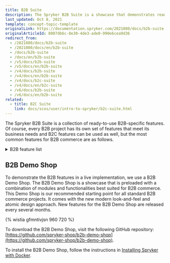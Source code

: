 ```yaml
---
title: B2B Suite
description: The Spryker B2B Suite is a showcase that demonstrates ready-to-use B2B-specific Spryker features in a live implementation.
last_updated: Oct 8, 2021
template: concept-topic-template
originalLink: https://documentation.spryker.com/2021080/docs/b2b-suite
originalArticleId: 8007db6c-8e30-4de3-ade0-990e6cea9d36
redirect_from:
  - /2021080/docs/b2b-suite
  - /2021080/docs/en/b2b-suite
  - /docs/b2b-suite
  - /docs/en/b2b-suite
  - /v5/docs/b2b-suite
  - /v5/docs/en/b2b-suite
  - /v4/docs/b2b-suite
  - /v4/docs/en/b2b-suite
  - /v4/docs/b2c-suite
  - /v4/docs/en/b2c-suite
  - /v6/docs/b2b-suite
  - /v6/docs/en/b2b-suite
related:
  - title: B2C Suite
    link: docs/scos/user/intro-to-spryker/b2c-suite.html
---
```


The Spryker B2B Suite is a collection of ready-to-use B2B-specific features. Of course, every B2B project has its own set of features that meet its business needs and B2C features can be used as well, but the most common features for B2B commerce are as follows.

<details>
<summary markdown='span'>B2B feature list</summary>

- [Configurable Product](/docs/pbc/all/product-information-management/{{site.version}}/base-shop/configurable-product-feature-overview/configurable-product-feature-overview.html)
- [Return Management](/docs/pbc/all/return-management/{{site.version}}/marketplace/marketplace-return-management-feature-overview.html)
- [Configurable Bundle](/docs/pbc/all/product-information-management/{{site.version}}/base-shop/feature-overviews/configurable-bundle-feature-overview.html)
- [Comments](/docs/pbc/all/cart-and-checkout/{{site.version}}/base-shop/comments-feature-overview.html)
- [Persistent Cart Sharing](/docs/pbc/all/cart-and-checkout/{{site.version}}/base-shop/persistent-cart-sharing-feature-overview.html)
- [Resource Sharing](/docs/pbc/all/cart-and-checkout/{{site.version}}/base-shop/resource-sharing-feature-overview.html)
- [Quotation Process](/docs/scos/user/features/{{site.version}}/quotation-process-feature-overview.html)
- [Scheduled Prices](/docs/pbc/all/price-management/{{site.version}}/base-shop/scheduled-prices-feature-overview.html)
- [Approval process](/docs/pbc/all/cart-and-checkout/{{site.version}}/base-shop/approval-process-feature-overview.html)
- [Availability Notification](/docs/scos/user/features/{{site.version}}/availability-notification-feature-overview.html)
- [Customer Account Management](/docs/pbc/all/customer-relationship-management/{{site.version}}/base-shop/customer-account-management-feature-overview/customer-account-management-feature-overview.html)
- [Customer Access](/docs/pbc/all/customer-relationship-management/{{site.version}}/base-shop/customer-access-feature-overview.html)
- [Company Account](/docs/pbc/all/customer-relationship-management/{{site.version}}/base-shop/company-account-feature-overview/company-account-feature-overview.html)
- [Order Management](/docs/pbc/all/order-management-system/{{site.version}}/base-shop/order-management-feature-overview/order-management-feature-overview.html)
- [Refunds](/docs/pbc/all/order-management-system/{{site.version}}/base-shop/refunds-feature-overview.html)
- [Reclamations](/docs/pbc/all/order-management-system/{{site.version}}/base-shop/reclamations-feature-overview.html)
- [State Machine](/docs/pbc/all/order-management-system/{{site.version}}/base-shop/datapayload-conversion/state-machine/order-process-modelling-via-state-machines.html)
- [Inventory Management](/docs/pbc/all/warehouse-management-system/{{site.version}}/base-shop/inventory-management-feature-overview.html)
- [Spryker Core Back Office](/docs/pbc/all/back-office/{{site.version}}/spryker-core-back-office-feature-overview.html)
<!---- [Development tools]()-->
<!---- [Deployment tools]()-->
- [Shopping Lists](/docs/pbc/all/shopping-list-and-wishlist/{{site.version}}/base-shop/shopping-lists-feature-overview/shopping-lists-feature-overview.html)
<!---- [Merchant]()-->
- [Merchant Product restrictions](/docs/pbc/all/merchant-management/{{site.version}}/base-shop/merchant-product-restrictions-feature-overview/merchant-product-restrictions-feature-overview.html)
- [Merchant B2B Contracts](/docs/pbc/all/merchant-management/{{site.version}}/base-shop/merchant-b2b-contracts-feature-overview.html)
- [Merchant Custom Prices](/docs/pbc/all/price-management/{{site.version}}/base-shop/merchant-custom-prices-feature-overview.html)
- [Merchant Order Threshold](/docs/scos/user/features/{{site.version}}/checkout-feature-overview/order-thresholds-overview.html)
- [Prices](/docs/pbc/all/price-management/{{site.version}}/base-shop/prices-feature-overview/prices-feature-overview.html)
- [Tax](/docs/scos/user/features/{{site.version}}/tax-feature-overview.html)
- [Promotions & Discounts](/docs/scos/user/features/{{site.version}}/promotions-discounts-feature-overview.html)
- [Cart](/docs/scos/user/features/{{site.version}}/cart-feature-overview/cart-feature-overview.html)
- [Multiple carts](/docs/scos/user/features/{{site.version}}/multiple-carts-feature-overview.html)
- [Quick add to cart](/docs/pbc/all/cart-and-checkout/{{site.version}}/base-shop/quick-add-to-cart-feature-overview.html)
- [Shared carts](/docs/pbc/all/cart-and-checkout/{{site.version}}/base-shop/shared-carts-feature-overview.html)
- [Reorder](/docs/pbc/all/customer-relationship-management/{{site.version}}/base-shop/reorder-feature-overview.html)
- [Shipment](/docs/scos/user/features/{{site.version}}/shipment-feature-overview.html)
- [Agent Assist](/docs/pbc/all/user-management/{{site.version}}/agent-assist-feature-overview.html)
- [Payments](/docs/pbc/all/payment-service-provider/{{site.version}}/spryker-pay/base-shop/payments-feature-overview.html)
<!---- [Invoice]()-->
- [Checkout](/docs/scos/user/features/{{site.version}}/checkout-feature-overview/checkout-feature-overview.html)
- [Mailing & Notifications](/docs/pbc/all/emails/{{site.version}}/emails.html)
- [Spryker Core](/docs/pbc/all/miscellaneous/{{site.version}}/spryker-core-feature-overview/spryker-core-feature-overview.html)
- [Product](/docs/pbc/all/product-information-management/{{site.version}}/base-shop/feature-overviews/product-feature-overview/product-feature-overview.html)
- [Measurement units](/docs/pbc/all/product-information-management/{{site.version}}/base-shop/feature-overviews/measurement-units-feature-overview.html)
- [Packaging units](/docs/pbc/all/product-information-management/{{site.version}}/base-shop/feature-overviews/packaging-units-feature-overview.html)
- [Alternative Products](/docs/pbc/all/product-information-management/{{site.version}}/base-shop/feature-overviews/alternative-products-feature-overview.html)
- [Product Groups](/docs/pbc/all/product-information-management/{{site.version}}/base-shop/feature-overviews/product-groups-feature-overview.html)
- [Product Relations](/docs/pbc/all/product-relationship-management/{{site.version}}/product-relationship-management.html)
- [Product Sets](/docs/pbc/all/content-management-system/{{site.version}}/base-shop/product-sets-feature-overview.html)
- [Product Options](/docs/pbc/all/product-information-management/{{site.version}}/base-shop/feature-overviews/product-options-feature-overview.html)
- [Product Barcode](/docs/pbc/all/product-information-management/{{site.version}}/base-shop/feature-overviews/product-barcode-feature-overview.html)
- [Product Bundles](/docs/pbc/all/product-information-management/{{site.version}}/base-shop/feature-overviews/product-bundles-feature-overview.html)
<!---- [Product Customer Restrictions]()-->
- [Product Rating & Reviews](/docs/scos/user/features/{{site.version}}/product-rating-and-reviews-feature-overview.html)
- [Product Labels](/docs/pbc/all/product-information-management/{{site.version}}/base-shop/feature-overviews/product-labels-feature-overview.html)
- [Product Lists](/docs/pbc/all/product-information-management/{{site.version}}/base-shop/feature-overviews/product-lists-feature-overview.html)
- [Non-splittable Products](/docs/pbc/all/cart-and-checkout/{{site.version}}/base-shop/non-splittable-products-feature-overview.html)
- [Catalog](/docs/scos/user/features/{{site.version}}/catalog-feature-overview.html)
- [Category Management](/docs/pbc/all/product-information-management/{{site.version}}/base-shop/feature-overviews/category-management-feature-overview.html)
- [Navigation](/docs/scos/user/features/{{site.version}}/navigation-feature-overview.html)
- [Search](/docs/pbc/all/search/{{site.version}}/base-shop/search-feature-overview/search-feature-overview.html)
- [CMS](/docs/scos/user/features/{{site.version}}/cms-feature-overview/cms-feature-overview.html)

<br>
</details>

## B2B Demo Shop
To demonstrate the B2B features in a live implementation, we use a B2B Demo Shop. The B2B Demo Shop is a showcase that is preloaded with a combination of modules and functionalities best suited for B2B commerce. This Demo Shop is our recommended starting point for all standard B2B commerce projects. It comes with the new modern look-and-feel and atomic design approach. New features for the B2B Demo Shop are released every several months.

{% wistia gfmntivjsn 960 720 %}

To download the B2B Demo Shop, visit the following GitHub repository: [https://github.com/spryker-shop/b2b-demo-shop](https://github.com/spryker-shop/b2b-demo-shop).

To install the B2B Demo Shop, follow the instructions in [Installing Spryker with Docker](/docs/scos/dev/set-up-spryker-locally/set-up-spryker-locally.html).
